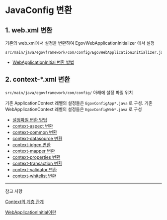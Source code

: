# JavaConfig 변환

## 1. web.xml 변환
기존의 web.xml에서 설정을 변환하여 EgovWebApplicationInitializer 에서 설정

```
src/main/java/egovframework/com/config/EgovWebApplicationInitializer.java
```

- [WebApplicationInitial 변환 방법](./WebApplicationInitializer-convert.md)



## 2. context-*.xml 변환

`src/main/java/egovframework/com/config/` 아래에 설정 파일 위치

기존 ApplicationContext 레벨의 설정들은 `EgovConfigApp*.java` 로 구성.
기존 WebApplicationContext 레벨의 설정들은 `EgovConfigWeb*.java` 로 구성 


- [설정파일 변환 방법](./configuration-setting-bean-regist.md)
- [context-aspect 변환](./context-aspect-convert.md)
- [context-common 변환](./context-common-convert.md)
- [context-datasource 변환](./context-datasource-convert.md)
- [context-idgen 변환](./context-idgen-convert.md)
- [context-mapper 변환](./context-mapper-convert.md)
- [context-properties 변환](./context-properties-convert.md)
- [context-transaction 변환](./context-transaction-convert.md)
- [context-validator 변환](./context-validator-convert.md)
- [context-whitelist 변환](./context-whitelist-convert.md)


---


참고 사항

[Context의 계층 관계](./context-hierarchy.md)

[WebApplicationInitial이란](./WebApplicationInitializer.md)
